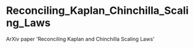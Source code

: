 # Reconciling_Kaplan_Chinchilla_Scaling_Laws
ArXiv paper 'Reconciling Kaplan and Chinchilla Scaling Laws'
